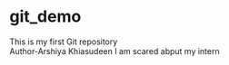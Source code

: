 # git_demo
This is my first Git repository<br>Author-Arshiya Khiasudeen
I am scared abput my intern
